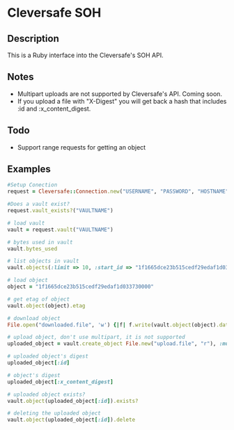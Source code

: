 # Cleversafe SOH

## Description
This is a Ruby interface into the Cleversafe's SOH API.

## Notes
* Multipart uploads are not supported by Cleversafe's API. Coming soon.
* If you upload a file with "X-Digest" you will get back a hash that includes :id and :x_content_digest. 

## Todo
* Support range requests for getting an object

## Examples

```ruby
#Setup Conection
request = Cleversafe::Connection.new("USERNAME", "PASSWORD", "HOSTNAME")

#Does a vault exist?
request.vault_exists?("VAULTNAME")

# load vault
vault = request.vault("VAULTNAME")

# bytes used in vault
vault.bytes_used

# list objects in vault
vault.objects(:limit => 10, :start_id => "1f1665dce23b515cedf29edaf1d033730000")

# load object
object = "1f1665dce23b515cedf29edaf1d033730000"

# get etag of object
vault.object(object).etag

# download object
File.open("downloaded.file", 'w') {|f| f.write(vault.object(object).data) }

# upload object, don't use multipart, it is not supported
uploaded_object = vault.create_object File.new("upload.file", "r"), :multipart => false, 'X-Digest' => "md5" 

# uploaded object's digest
uploaded_object[:id]

# object's digest
uploaded_object[:x_content_digest]

# uploaded object exists?
vault.object(uploaded_object[:id]).exists?

# deleting the uploaded object
vault.object(uploaded_object[:id]).delete

```

